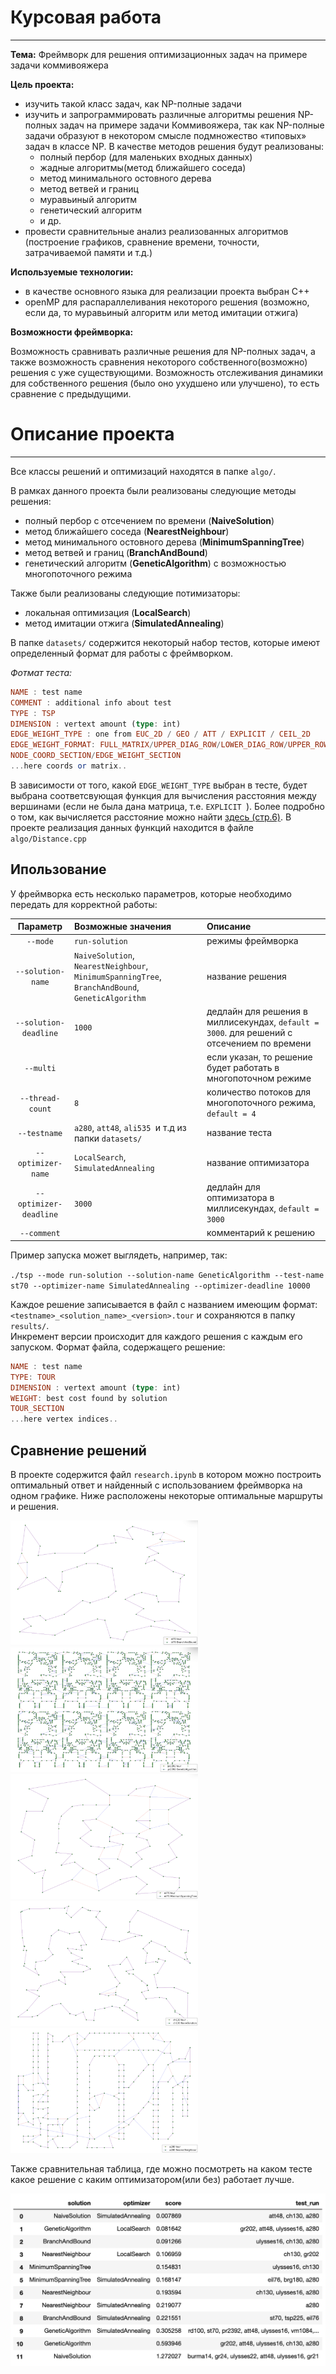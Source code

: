 # Курсовая работа 
***

 __Тема:__ Фреймворк для решения оптимизационных задач на примере задачи коммивояжера
 
__Цель проекта:__ 

* изучить такой класс задач, как NP-полные задачи
* изучить и запрограммировать различные алгоритмы решения NP-полных задач на примере задачи Коммивояжера, так как NP-полные задачи образуют в некотором смысле подмножество «типовых» задач в классе NP. В качестве методов решения будут реализованы:
    * полный пербор (для маленьких входных данных)
    * жадные алгоритмы(метод ближайшего соседа)
    * метод минимального остовного дерева  
    * метод ветвей и границ
    * муравьиный алгоритм
    * генетический алгоритм
    * и др.
* провести сравнительные анализ реализованных алгоритмов (построение графиков, сравнение времени, точности, затрачиваемой памяти и т.д.)

__Используемые технологии:__ 

* в качестве основного языка для реализации проекта выбран С++ 
* openMP для распараллеливания некоторого решения (возможно, если да, то муравьиный алгоритм или метод имитации отжига)

__Возможности фреймворка:__ 

Возможность сравнивать различные решения для NP-полных задач, а также возможность сравнения некоторого собственного(возможно) решения с уже существующими. Возможность отслеживания динамики для собственного решения (было оно ухудшено или улучшено), то есть сравнение с предыдущими.  

# Описание проекта
---

Все классы решений и оптимизаций находятся в папке ```algo/```.

В рамках данного проекта были реализованы следующие методы решения:

* полный пербор с отсечением по времени (__NaiveSolution__)
* метод ближайшего соседа (__NearestNeighbour__)
* метод минимального остовного дерева (__MinimumSpanningTree__) 
* метод ветвей и границ (__BranchAndBound__)
* генетический алгоритм (__GeneticAlgorithm__) с возможностью многопоточного режима

Также были реализованы следующие потимизаторы:

* локальная оптимизация (__LocalSearch__)
* метод имитации отжига (__SimulatedAnnealing__)

В папке ```datasets/``` содержится некоторый набор тестов, которые имеют определенный формат для работы с фреймворком. 

_Фотмат теста:_

```haskell
NAME : test name
COMMENT : additional info about test
TYPE : TSP
DIMENSION : vertext amount (type: int)
EDGE_WEIGHT_TYPE : one from EUC_2D / GEO / ATT / EXPLICIT / CEIL_2D
EDGE_WEIGHT_FORMAT: FULL_MATRIX/UPPER_DIAG_ROW/LOWER_DIAG_ROW/UPPER_ROW (only if matrix is given: EXPLICIT)
NODE_COORD_SECTION/EDGE_WEIGHT_SECTION
...here coords or matrix..
```
В зависимости от того, какой `EDGE_WEIGHT_TYPE` выбран в тесте, будет выбрана соответсвующая функция для вычисления расстояния между вершинами (если не была дана матрица, т.е. `EXPLICIT `). Более подробно о том, как вычисляется расстояние можно найти [здесь (стр.6)](http://comopt.ifi.uni-heidelberg.de/software/TSPLIB95/tsp95.pdf). В проекте реализация данных функций находится в файле `algo/Distance.cpp`


## __Ипользование__

У фреймворка есть несколько параметров, которые необходимо передать для корректной работы:

| Параметр         | Возможные значения | Описание  |
| :---------------:  |:-------------------|:-----|
| `--mode`         | `run-solution`     | режимы фреймворка |
| `--solution-name`| `NaiveSolution`, `NearestNeighbour`, `MinimumSpanningTree`, `BranchAndBound`, `GeneticAlgorithm`|   название решения |  
|`--solution-deadline`| `1000`| дедлайн для решения в миллисекундах, `default = 3000`. для решений с отсечением по времени| 
|`--multi`| | если указан, то решение будет работать в многопоточном режиме| 
|`--thread-count`| `8` | количество потоков для многопоточного режима, `default = 4`|                   
| `--testname`     | `a280`, `att48`, `ali535`  и т.д из папки ```datasets/```|    название теста |
| `--optimizer-name`| `LocalSearch`, `SimulatedAnnealing`|    название оптимизатора |
| `--optimizer-deadline`     | `3000` | дедлайн для оптимизатора в миллисекундах, `default = 3000` |
| `--comment`     |     | комментарий к решению |

Пример запуска может выглядеть, например, так: 

```./tsp --mode run-solution --solution-name GeneticAlgorithm --test-name st70 --optimizer-name SimulatedAnnealing --optimizer-deadline 10000```

Каждое решение записывается в файл с названием имеющим формат:
`<testname>_<solution_name>_<version>.tour` и сохраняются в папку `results/`.  
Инкремент версии происходит для каждого решения с каждым его запуском.
Формат файла, содержащего решение: 

```haskell
NAME : test name
TYPE: TOUR
DIMENSION : vertext amount (type: int)
WEIGHT: best cost found by solution
TOUR_SECTION
...here vertex indices..
```

## __Сравнение решений__
В проекте содержится файл `research.ipynb` в котором можно построить оптимальный ответ и найденный с использованием фреймворка на одном графике. Ниже расположены некоторые оптимальные маршруты и решения.

<!--
![alt text](img/branchandbound_st70.png)
![alt text](img/ga_pr2392.png)
![alt text](img/mst_eil76.png)
![alt text](img/naivesolution_ch130.png)
-->
<!--![alt text]()-->
<img src="img/branchandbound_st70.png" width="300" height="200" />
<img src="img/ga_pr2392.png" width="300" height="200" />
<img src="img/mst_eil76.png" width="300" height="200" />
<img src="img/naivesolution_ch130.png" width="300" height="200" />

<img src="img/nearestneighbour_a280.png" width="300" height="200" />


Также сравнительная таблица, где можно посмотреть на каком тесте какое решение с каким оптимизатором(или без) работает лучше.
 
![alt text](img/results.png)